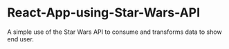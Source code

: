 # React-App-using-Star-Wars-API
 A simple use of the Star Wars API to consume and transforms data to show end user.
